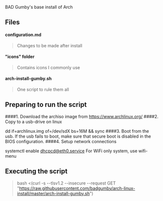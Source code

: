 BAD Gumby's base install of Arch


## Files
#### configuration.md
> Changes to be made after install

#### "icons" folder
> Contains icons I commonly use

#### arch-install-gumby.sh
> One script to rule them all

## Preparing to run the script

####1. Download the archiso image from https://www.archlinux.org/
####2. Copy to a usb-drive on linux

   dd if=archlinux.img of=/dev/sdX bs=16M && sync
####3. Boot from the usb. If the usb fails to boot, make sure that secure boot is disabled in the BIOS configuration.
####4. Setup network connections

   systemctl enable dhcpcd@eth0.service
   For WiFi only system, use wifi-menu


## Executing the script
> bash <(curl -s --tlsv1.2 --insecure --request GET "https://raw.githubusercontent.com/badgumby/arch-linux-install/master/arch-install-gumby.sh")
